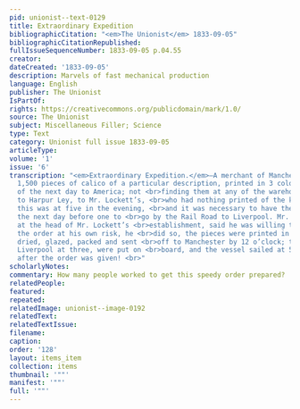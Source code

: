 ```yaml
---
pid: unionist--text-0129
title: Extraordinary Expedition
bibliographicCitation: "<em>The Unionist</em> 1833-09-05"
bibliographicCitationRepublished: 
fullIssueSequenceNumber: 1833-09-05 p.04.55
creator: 
dateCreated: '1833-09-05'
description: Marvels of fast mechanical production
language: English
publisher: The Unionist
IsPartOf: 
rights: https://creativecommons.org/publicdomain/mark/1.0/
source: The Unionist
subject: Miscellaneous Filler; Science
type: Text
category: Unionist full issue 1833-09-05
articleType: 
volume: '1'
issue: '6'
transcription: "<em>Extraordinary Expedition.</em>—A merchant of Manchester wanted
  1,500 pieces of calico of a particular description, printed in 3 colors, to send
  of the next day to America; not <br>finding them at any of the warehouses, he went
  to Harpur Ley, to Mr. Lockett’s, <br>who had nothing printed of the kind he wanted;
  this was at five in the evening, <br>and it was necessary to have the goods in Manchester
  the next day before one to <br>go by the Rail Road to Liverpool. Mr. Alsop who is
  at the head of Mr. Lockett’s <br>establishment, said he was willing to undertake
  the order at his own risk, he <br>did so, the pieces were printed in three colors,
  dried, glazed, packed and sent <br>off to Manchester by 12 o’clock; they reached
  Liverpool at three, were put on <br>board, and the vessel sailed at 5, just 24 hours
  after the order was given! <br>"
scholarlyNotes: 
commentary: How many people worked to get this speedy order prepared?
relatedPeople: 
featured: 
repeated: 
relatedImage: unionist--image-0192
relatedText: 
relatedTextIssue: 
filename: 
caption: 
order: '128'
layout: items_item
collection: items
thumbnail: '""'
manifest: '""'
full: '""'
---
```


